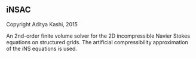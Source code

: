 iNSAC
-----

Copyright Aditya Kashi, 2015

An 2nd-order finite volume solver for the 2D incompressible Navier Stokes equations on structured grids. The artificial compressibility approximation of the iNS equations is used.